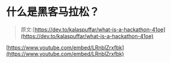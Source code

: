 # 什么是黑客马拉松？

> 原文:[https://dev.to/kalaspuffar/what-is-a-hackathon-41oe](https://dev.to/kalaspuffar/what-is-a-hackathon-41oe)

[https://www.youtube.com/embed/LRnblZrxfbk](https://www.youtube.com/embed/LRnblZrxfbk)